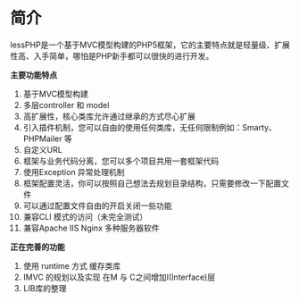 简介
====
lessPHP是一个基于MVC模型构建的PHP5框架，它的主要特点就是轻量级、扩展性高、入手简单，哪怕是PHP新手都可以很快的进行开发。

**主要功能特点**

1. 基于MVC模型构建
2. 多层controller 和 model
3. 高扩展性，核心类库允许通过继承的方式尽心扩展
4. 引入插件机制，您可以自由的使用任何类库，无任何限制例如：Smarty、PHPMailer 等
5. 自定义URL
6. 框架与业务代码分离，您可以多个项目共用一套框架代码
7. 使用Exception 异常处理机制
8. 框架配置灵活，你可以按照自己想法去规划目录结构，只需要修改一下配置文件
9. 可以通过配置文件自由的开启关闭一些功能
10. 兼容CLI 模式的访问（未完全测试）
11. 兼容Apache IIS Nginx 多种服务器软件


**正在完善的功能**

1. 使用 runtime 方式 缓存类库
2. IMVC 的规划以及实现 在M 与 C之间增加I(Interface)层
3. LIB库的整理